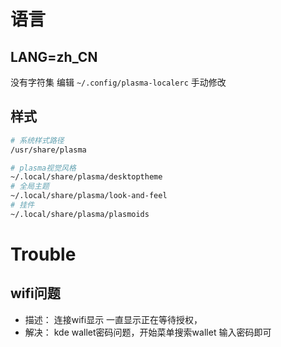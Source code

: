 # 语言

## LANG=zh_CN

没有字符集 编辑 `~/.config/plasma-localerc` 手动修改


## 样式

```bash
# 系统样式路径
/usr/share/plasma

# plasma视觉风格
~/.local/share/plasma/desktoptheme
# 全局主题
~/.local/share/plasma/look-and-feel
# 挂件
~/.local/share/plasma/plasmoids
```

# Trouble

## wifi问题

- 描述： 连接wifi显示 一直显示正在等待授权， 
- 解决： kde wallet密码问题，开始菜单搜索wallet 输入密码即可